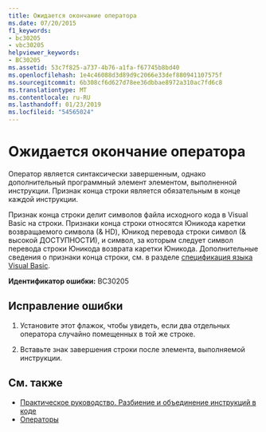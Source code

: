 ```yaml
---
title: Ожидается окончание оператора
ms.date: 07/20/2015
f1_keywords:
- bc30205
- vbc30205
helpviewer_keywords:
- BC30205
ms.assetid: 53c7f825-a737-4b76-a1fa-f67745b8bd40
ms.openlocfilehash: 1e4c46088d3d89d9c2066e33def880941107575f
ms.sourcegitcommit: 6b308cf6d627d78ee36dbbae8972a310ac7fd6c8
ms.translationtype: MT
ms.contentlocale: ru-RU
ms.lasthandoff: 01/23/2019
ms.locfileid: "54565024"
---
```

# <a name="end-of-statement-expected"></a>Ожидается окончание оператора
Оператор является синтаксически завершенным, однако дополнительный программный элемент элементом, выполненной инструкции. Признак конца строки является обязательным в конце каждой инструкции.
  
 Признак конца строки делит символов файла исходного кода в Visual Basic на строки. Признаки конца строки относятся Юникода каретки возвращаемого символа (& HD), Юникод перевода строки символ (& высокой ДОСТУПНОСТИ), и символ, за которым следует символ перевода строки Юникода возврата каретки Юникода. Дополнительные сведения о признаки конца строки, см. в разделе [спецификация языка Visual Basic](~/_vblang/spec/lexical-grammar.md#line-terminators).
  
 **Идентификатор ошибки:** BC30205
  
## <a name="to-correct-this-error"></a>Исправление ошибки
  
1.  Установите этот флажок, чтобы увидеть, если два отдельных оператора случайно помещенных в той же строке.
  
2.  Вставьте знак завершения строки после элемента, выполняемой инструкции.
  
## <a name="see-also"></a>См. также
- [Практическое руководство. Разбиение и объединение инструкций в коде](../../../visual-basic/programming-guide/program-structure/how-to-break-and-combine-statements-in-code.md)
- [Операторы](../../../visual-basic/programming-guide/language-features/statements.md)
